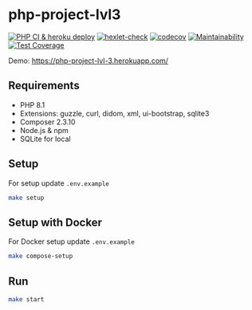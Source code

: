 # php-project-lvl3


[![PHP CI & heroku deploy](https://github.com/AslanAV/php-project-lvl3/actions/workflows/phpci.yaml/badge.svg)](https://github.com/AslanAV/php-project-lvl3/actions/workflows/phpci.yaml)
[![hexlet-check](https://github.com/AslanAV/php-project-lvl3/actions/workflows/hexlet-check.yml/badge.svg)](https://github.com/AslanAV/php-project-lvl3/actions/workflows/hexlet-check.yml)
[![codecov](https://codecov.io/gh/AslanAV/php-project-lvl3/branch/main/graph/badge.svg?token=XUJ0ZB7F3L)](https://codecov.io/gh/AslanAV/php-project-lvl3)
[![Maintainability](https://api.codeclimate.com/v1/badges/af531ceac8775cb767fb/maintainability)](https://codeclimate.com/github/AslanAV/php-project-lvl3/maintainability)
[![Test Coverage](https://api.codeclimate.com/v1/badges/af531ceac8775cb767fb/test_coverage)](https://codeclimate.com/github/AslanAV/php-project-lvl3/test_coverage)

Demo: https://php-project-lvl-3.herokuapp.com/

## Requirements

* PHP 8.1
* Extensions: guzzle, curl, didom, xml, ui-bootstrap, sqlite3
* Composer 2.3.10
* Node.js & npm
* SQLite for local

## Setup

For setup update `.env.example`
```bash
make setup
```

## Setup with Docker
For Docker setup update `.env.example`

```bash
make compose-setup
```

## Run

```bash
make start
```
